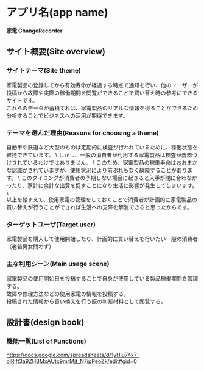 # アプリ名(app name)

 **家電 ChangeRecorder** 

## サイト概要(Site overview)

### サイトテーマ(Site theme)

  家電製品の登録してから有効寿命が経過する時点で通知を行い、他のユーザーが投稿から故障や実際の稼働期間を閲覧ができることで買い替え時の参考にできるサイトです。 \
  これらのデータが蓄積すれば、家電製品のリアルな情報を得ることができるため分析することでビジネスへの活用が期待できます。

### テーマを選んだ理由(Reasons for choosing a theme)

  自動車や鉄道など大型のものは定期的に検査が行われているために、稼働状態を維持できています。 \ 
  しかし、一般の消費者が利用する家電製品は検査が義務づけされているわけではありません。 \ 
  このため、家電製品の稼働寿命はおおまかな認識がされていますが、使用状況により前ぶれもなく故障することがあります。 \ 
  このタイミングが消費者の予期しない場合に起きると入手が間に合わなかったり、家計に余計な出費を促すことになり生活に影響が発生してしまいます。 \  
   以上を踏まえて、使用家電の管理をしておくことで消費者が計画的に家電製品の買い替えが行うことができれば生活への支障を解消できると思ったからです。

### ターゲットユーザ(Target user)

  家電製品を購入して使用開始したり、計画的に買い替えを行いたい一般の消費者（老若男女問わず）

### 主な利用シーン(Main usage scene)

  家電製品の使用開始日を投稿することで自身が使用している製品稼働期間を管理する。 \
  故障や修理方法などの使用家電の情報を投稿する。 \
  投稿された情報から買い換えを行う際の判断材料として閲覧する。

## 設計書(design book)

### 機能一覧(List of Functions)

 https://docs.google.com/spreadsheets/d/1yHiu74x7-oiRlft3a9ZHBMxAUtx9mrMjt_N7ipPeoZk/edit#gid=0 

